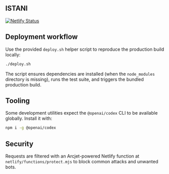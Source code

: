## ISTANI

[![Netlify Status](https://api.netlify.com/api/v1/badges/06176c52-805a-4be2-a8eb-732e5ab0f184/deploy-status)](https://app.netlify.com/projects/istani/deploys)

## Deployment workflow

Use the provided `deploy.sh` helper script to reproduce the production build locally:

```bash
./deploy.sh
```

The script ensures dependencies are installed (when the `node_modules` directory is missing), runs the test suite, and triggers the bundled production build.

## Tooling

Some development utilities expect the `@openai/codex` CLI to be available globally. Install it with:

```bash
npm i -g @openai/codex
```

## Security

Requests are filtered with an Arcjet-powered Netlify function at `netlify/functions/protect.mjs` to block common attacks and unwanted bots.
